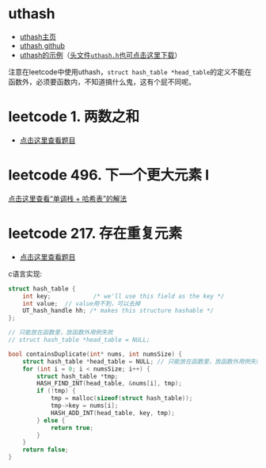 # uthash

- [uthash主页](https://troydhanson.github.io/uthash/)
- [uthash github](https://github.com/troydhanson/uthash)
- [uthash的示例](https://gitee.com/chenxiaosonggitee/blog/blob/master/courses/algorithms/src/hash-table/uthash.c)（[头文件`uthash.h`也可点击这里下载](https://gitee.com/chenxiaosonggitee/tmp/blob/master/algorithms/uthash.h)）

注意在leetcode中使用uthash，`struct hash_table *head_table`的定义不能在函数外，必须要函数内，不知道搞什么鬼，这有个屁不同呢。

# leetcode 1. 两数之和

- [点击这里查看题目](https://leetcode.cn/problems/two-sum/description/)

# leetcode 496. 下一个更大元素 I

[点击这里查看“单调栈 + 哈希表”的解法](https://chenxiaosong.com/courses/algorithms/monotonic-stack.html)

# leetcode 217. 存在重复元素

- [点击这里查看题目](https://leetcode.cn/problems/contains-duplicate/description/)

c语言实现:
```c
struct hash_table {
	int key;            /* we'll use this field as the key */
	int value;  // value用不到，可以去掉
	UT_hash_handle hh; /* makes this structure hashable */
};

// 只能放在函数里，放函数外用例失败
// struct hash_table *head_table = NULL;

bool containsDuplicate(int* nums, int numsSize) {
    struct hash_table *head_table = NULL; // 只能放在函数里，放函数外用例失败
    for (int i = 0; i < numsSize; i++) {
        struct hash_table *tmp;
        HASH_FIND_INT(head_table, &nums[i], tmp);
        if (!tmp) {
            tmp = malloc(sizeof(struct hash_table));
            tmp->key = nums[i];
            HASH_ADD_INT(head_table, key, tmp);
        } else {
            return true;
        }
    }
    return false;
}
```
